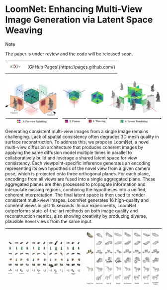 # LoomNet: Enhancing Multi-View Image Generation via Latent Space Weaving
> [!NOTE]
> The paper is under review and the code will be released soon.

<table>
  <tr>
    <td>
      <a href="https://arxiv.org/pdf/2507.05499">
        <img src="https://github.com/GiulioFede/LoomNet/blob/main/github_files/arxiv_logo.jpg?raw=true" alt="arXiv" width="50"/>
      </a>
    </td>
    <td>
      [GitHub Pages](https://pages.github.com/)
    </td>
  </tr>
</table>


![Teaser](https://github.com/GiulioFede/LoomNet/blob/main/github_files/teaser.jpg)

Generating consistent multi-view images from a single image remains challenging. Lack of spatial consistency often degrades 3D mesh quality in surface reconstruction. To address this, we propose LoomNet, a novel multi-view diffusion architecture that produces coherent images by applying the same diffusion model multiple times in parallel to collaboratively build and leverage a shared latent space for view consistency. Each viewpoint-specific inference generates an encoding representing its own hypothesis of the novel view from a given camera pose, which is projected onto three orthogonal planes. For each plane, encodings from all views are fused into a single aggregated plane. These aggregated planes are then processed to propagate information and interpolate missing regions, combining the hypotheses into a unified, coherent interpretation. The final latent space is then used to render consistent multi-view images. LoomNet generates 16 high-quality and coherent views in just 15 seconds. In our experiments, LoomNet outperforms state-of-the-art methods on both image quality and reconstruction metrics, also showing creativity by producing diverse, plausible novel views from the same input.

| ![Immagine 1](https://github.com/GiulioFede/LoomNet/blob/main/github_files/risultati_multiview.png) | ![Immagine 2](https://github.com/GiulioFede/LoomNet/blob/main/github_files/risultati_mesh.png) |
|------------------------------|------------------------------|





